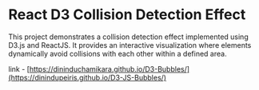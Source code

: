 # React D3 Collision Detection Effect

This project demonstrates a collision detection effect implemented using D3.js and ReactJS. It provides an interactive visualization where elements dynamically avoid collisions with each other within a defined area.

link - [https://dininduchamikara.github.io/D3-Bubbles/](https://dinindupeiris.github.io/D3-JS-Bubbles/)
